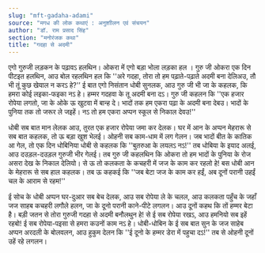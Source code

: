 ```yaml
---
slug: "mft-gadaha-adami"
source: "मगध की लोक कथाएं : अनुशाीलन एवं संचयन"
author: "डॉ. राम प्रसाद सिंह"
section: "मनोरंजक कथा"
title: "गदहा से अदमी"
---
```

एगो गुरुजी लड़कन के पढ़ावऽ हलथिन। ओकरा में एगो बड़ा भोला लड़का हल । गुरु जी ओकरा एक दिन पीटइत हलथिन, आउ बोल रहलथिन हल कि ''अरे गदहा, तोरा तो हम पढ़ाते-पढ़ाते अदमी बना देलिअउ, तौ भी तूं कुछ खेयाल न करऽ हे?'’ ई बात एगो निसंतान धोबी सुनलक, आउ गुरु जी भी जा के कहलक, कि हमरा कोई लइका-फइका नऽ हे। हम्मर गदहवा के तू अदमी बना दऽ। गुरु जी कहलन कि ''एक हजार रोपेया लगतो, जा के ओके ऊ खुटवा में बान्ह दे। भादों तक हम एकरा पढ़ा के अदमी बना देबउ। भादों के पुनिया तक तो जरूर ले जइहें। नऽ तो हम एकरा अप्पन स्कूल से निकाल देवउ!''

धोबी सब बात मान लेलक आउ, तुरत एक हजार रोपेया जमा कर देलक। घर में आन के अप्पन मेहरारू से सब बात कहलक, तो ऊ बड़ा खुश भेलई। ओहनी सब काम-धाम में लग गेलन। जब भादों बीत के कातिक आ गेल, तो एक दिन धोबिनिया धोबी से कहलक कि ''बुतरुआ के लयलऽ नऽ!'' तब धोबिया के इयाद अलई, आउ दउड़ल-दउड़ल गुरुजी भीर गेलई। तब गुरु जी कहलथिन कि ओकरा तो हम भादों के पुनिया के रोज असरा देख के निकाल देलियो। से ऊ तो कलकता के कचहरी में जज के काम कर रहलो हे! बस धोबी आन के मेहरारू से सब हाल कहलक। तब ऊ कहकई कि ''जब बेटा जज के काम कर हईं, अब दूनों परानी उहईं चल के आराम से रहम!'' 

ई सोच के धोबी अप्पन घर-दुआर सब बेच देलक, आउ सब रोपेया ले के चलल, आउ कलकता पहुँच के जहाँ जज साहब कचहरी लगौले हलन, जा के दूनो परानी काने-पीटे लगलन। आउ दूनों कहथ कि तों हम्मर बेटा है। बड़ी जतन से तोरा गुरुजी गदहा से अदमी बनौलथुन हे! से ई सब रोपेया रखऽ, आउ हमनियो सब इहें रहबो! ई सब रोपेया-पइसा से हमरा कउनों काम नऽ हे। धोबी-धोबिन के ई सब बात सुन के जज साहेब अप्पन अरदली के बोलवलन, आउ हुकुम देलन कि ''ई दूनो के हम्मर डेरा में पहुचा दऽ!'' तब से ओहनी दूनों उहें रहे लगलन। 